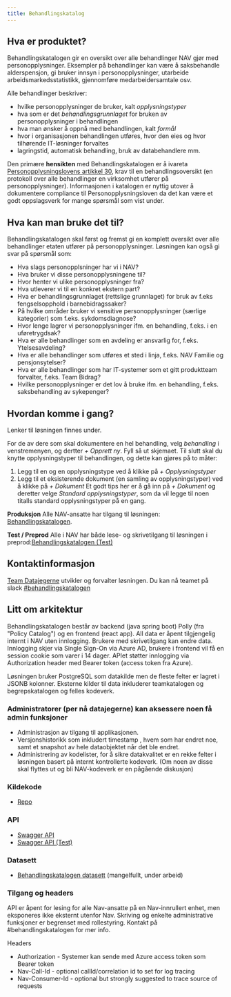 ```yaml
---
title: Behandlingskatalog
---
```


## Hva er produktet?
Behandlingskatalogen gir en oversikt over alle behandlinger NAV gjør med personopplysninger. Eksempler på behandlinger kan være å saksbehandle alderspensjon, gi bruker innsyn i personopplysninger, utarbeide arbeidsmarkedsstatistikk, gjennomføre medarbeidersamtale osv. 

Alle behandlinger beskriver:
* hvilke personopplysninger de bruker, kalt _opplysningstyper_ 
* hva som er det _behandlingsgrunnlaget_ for bruken av personopplysninger i behandlingen
* hva man ønsker å oppnå med behandlingen, kalt _formål_
* hvor i organisasjonen behandlingen utføres, hvor den eies og hvor tilhørende IT-løsninger forvaltes
* lagringstid, automatisk behandling, bruk av databehandlere mm.

Den primære **hensikten** med Behandlingskatalogen er å ivareta [Personopplysningslovens artikkel 30](https://lovdata.no/lov/2018-06-15-38/gdpr/a30), krav til en behandlingsoversikt (en protokoll over alle behandlinger en virksomhet utfører på personopplysninger). Informasjonen i katalogen er nyttig utover å dokumentere compliance til Personopplysningsloven da det kan være et godt oppslagsverk for mange spørsmål som vist under.

## Hva kan man bruke det til?
Behandlingskatalogen skal først og fremst gi en komplett oversikt over alle behandlinger etaten utfører på personopplysninger. Løsningen kan også gi svar på spørsmål som:
* Hva slags personopplsninger har vi i NAV?
* Hva bruker vi disse personopplysningene til?
* Hvor henter vi ulike personopplysninger fra?
* Hva utleverer vi til en konkret ekstern part?
* Hva er behandlingsgrunnlaget (rettslige grunnlaget) for bruk av f.eks fengselsopphold i barnebidragssaker?
* På hvilke områder bruker vi sensitive personopplysninger (særlige kategorier) som f.eks. sykdomsdiagnose?
* Hvor lenge lagrer vi personopplysninger ifm. en behandling, f.eks. i en uføretrygdsak?
* Hva er alle behandlinger som en avdeling er ansvarlig for, f.eks. Ytelsesavdeling?
* Hva er alle behandlinger som utføres et sted i linja, f.eks. NAV Familie og pensjonsytelser?
* Hva er alle behandlinger som har IT-systemer som et gitt produktteam forvalter, f.eks. Team Bidrag?
* Hvilke personopplysninger er det lov å bruke ifm. en behandling, f.eks. saksbehandling av sykepenger?


## Hvordan komme i gang?
Lenker til løsningen finnes under. 

For de av dere som skal dokumentere en hel behandling, velg _behandling_ i venstremenyen, og dertter _+ Opprett ny_. Fyll så ut skjemaet. Til slutt skal du knytte opplysningstyper til behandlingen, og dette kan gjøres på to måter:
1. Legg til en og en opplysningstype ved å klikke på _+ Opplysningstyper_
2. Legg til et eksisterende dokument (en samling av opplysningstyper) ved å klikke på _+ Dokument_
Et godt tips her er å gå inn på _+ Dokument_ og deretter velge _Standard opplysningstyper_, som da vil legge til noen titalls standard opplysningstyper på en gang. 

**Produksjon**
Alle NAV-ansatte har tilgang til løsningen: [Behandlingskatalogen](https://behandlingskatalog.nais.adeo.no). 

**Test / Preprod**
Alle i NAV har både lese- og skrivetilgang til løsningen i preprod:[Behandlingskatalogen (Test)](https://behandlingskatalog.dev.adeo.no/)


## Kontaktinformasjon
[Team Datajegerne](https://teamkatalog.nav.no/team/264cebfa-ad46-4af9-8867-592f99f491e6) utvikler og forvalter løsningen. Du kan nå teamet på slack [#behandlingskatalogen](https://nav-it.slack.com/archives/CR1B19E6L)


## Litt om arkitektur
Behandlingskatalogen består av backend (java spring boot) Polly (fra "Policy Catalog") og en frontend (react app).
All data er åpent tilgjengelig internt i NAV uten innlogging. Brukere med skrivetilgang kan endre data. Innlogging skjer via Single Sign-On via Azure AD, brukere i frontend vil få en session cookie som varer i 14 dager. APIet støtter innlogging via Authorization header med Bearer token (access token fra Azure).

Løsningen bruker PostgreSQL som datakilde men de fleste felter er lagret i JSONB kolonner.
Eksterne kilder til data inkluderer teamkatalogen og begrepskatalogen og felles kodeverk.

### Administratorer (per nå datajegerne) kan aksessere noen få admin funksjoner
* Administrasjon av tilgang til applikasjonen.
* Versjonshistorikk som inkludert timestamp , hvem som har endret noe, samt et snapshot av hele dataobjektet når det ble endret.
* Administrering av kodelister, for å sikre datakvalitet er en rekke felter i løsningen basert på internt kontrollerte kodeverk. (Om noen av disse skal flyttes ut og bli NAV-kodeverk er en pågående diskusjon)

### Kildekode
* [Repo](https://github.com/navikt/polly)

### API
* [Swagger API](https://polly.nais.adeo.no/swagger-ui.html)
* [Swagger API (Test)](https://polly.dev.adeo.no/swagger-ui.html)

### Datasett
* [Behandlingskatalogen datasett](https://data.adeo.no/datapakke/37427aeae539aba2dee2c40ae4ac9319) (mangelfullt, under arbeid)

### Tilgang og headers
API er åpent for lesing for alle Nav-ansatte på en Nav-innrullert enhet, men eksponeres ikke eksternt utenfor Nav. 
Skriving og enkelte administrative funksjoner er begrenset med rollestyring. Kontakt på #behandlingskatalogen for mer info.

Headers
* Authorization - Systemer kan sende med Azure access token som Bearer token
* Nav-Call-Id - optional callId/correlation id to set for log tracing
* Nav-Consumer-Id - optional but strongly suggested to trace source of requests


